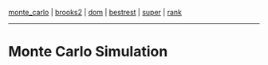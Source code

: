 [monte_carlo](monte_carlo.md) | [brooks2](brooks.md) | [dom](dom.md) | [bestrest](bestrest.md) | [super](super.md) | [rank](rank.md)

----

# Monte Carlo Simulation
